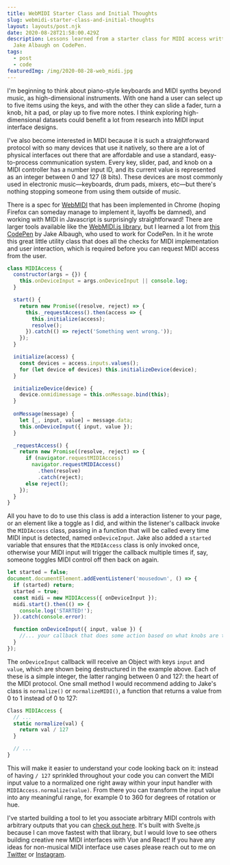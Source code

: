 ```yaml
---
title: WebMIDI Starter Class and Initial Thoughts
slug: webmidi-starter-class-and-initial-thoughts
layout: layouts/post.njk
date: 2020-08-28T21:58:00.429Z
description: Lessons learned from a starter class for MIDI access written by
  Jake Albaugh on CodePen.
tags:
  - post
  - code
featuredImg: /img/2020-08-28-web_midi.jpg
---
```

I'm beginning to think about piano-style keyboards and MIDI synths beyond music, as high-dimensional instruments. With one hand a user can select up to five items using the keys, and with the other they can slide a fader, turn a knob, hit a pad, or play up to five more notes. I think exploring high-dimensional datasets could benefit a lot from research into MIDI input interface designs.

I've also become interested in MIDI because it is such a straightforward protocol with so many devices that use it natively, so there are a lot of physical interfaces out there that are affordable and use a standard, easy-to-process communication system. Every key, slider, pad, and knob on a MIDI controller has a number input ID, and its current value is represented as an integer between 0 and 127 (8 bits). These devices are most commonly used in electronic music—keyboards, drum pads, mixers, etc—but there's nothing stopping someone from using them outside of music.

There is a spec for [WebMIDI](https://www.w3.org/TR/webmidi/) that has been implemented in Chrome (hoping Firefox can someday manage to implement it, layoffs be damned), and working with MIDI in Javascript is surprisingly straightforward! There are larger tools available like the [WebMIDI.js library](https://djipco.github.io/webmidi/latest/classes/WebMidi.html), but I learned a lot from [this CodePen](https://codepen.io/jakealbaugh/pen/LBOjwr) by Jake Albaugh, who used to work for CodePen. In it he wrote this great little utility class that does all the checks for MIDI implementation and user interaction, which is required before you can request MIDI access from the user.

```javascript
class MIDIAccess {
  constructor(args = {}) {
    this.onDeviceInput = args.onDeviceInput || console.log;
  }

  start() {
    return new Promise((resolve, reject) => {
      this._requestAccess().then(access => {
        this.initialize(access);
        resolve();
      }).catch(() => reject('Something went wrong.'));
    });
  }

  initialize(access) {
    const devices = access.inputs.values();
    for (let device of devices) this.initializeDevice(device);
  }

  initializeDevice(device) {
    device.onmidimessage = this.onMessage.bind(this);
  }
  
  onMessage(message) {
    let [_, input, value] = message.data;
    this.onDeviceInput({ input, value });
  }

  _requestAccess() {
    return new Promise((resolve, reject) => {
      if (navigator.requestMIDIAccess)
        navigator.requestMIDIAccess()
          .then(resolve)
          .catch(reject);
      else reject();
    });
  }
}
```

All you have to do to use this class is add a interaction listener to your page, or an element like a toggle as I did, and within the listener's callback invoke the `MIDIAccess` class, passing in a function that will be called every time MIDI input is detected, named `onDeviceInput`. Jake also added a `started` variable that ensures that the `MIDIAccess` class is only invoked once, otherwise your MIDI input will trigger the callback multiple times if, say, someone toggles MIDI control off then back on again.

```javascript
let started = false;
document.documentElement.addEventListener('mousedown', () => {
  if (started) return;
  started = true;
  const midi = new MIDIAccess({ onDeviceInput });
  midi.start().then(() => {
    console.log('STARTED!');
  }).catch(console.error):

  function onDeviceInput({ input, value }) {
    //... your callback that does some action based on what knobs are turned or notes are played
  }
});
```

The `onDeviceInput` callback will receive an Object with keys `input` and `value`, which are shown being destructured in the example above. Each of these is a simple integer, the latter ranging between 0 and 127: the heart of the MIDI protocol. One small method I would recommend adding to Jake's class is `normalize()` or `normalizeMIDI()`, a function that returns a value from 0 to 1 instead of 0 to 127:

```javascript
Class MIDIAccess {
  // ...
  static normalize(val) {
    return val / 127
  }

  // ...
}
```

This will make it easier to understand your code looking back on it: instead of having `/ 127` sprinkled throughout your code you can convert the MIDI input value to a normalized one right away within your input handler with `MIDIAccess.normalize(value)`. From there you can transform the input value into any meaningful range, for example 0 to 360 for degrees of rotation or hue.

I've started building a tool to let you associate arbitrary MIDI controls with arbitrary outputs that you can [check out here](/work/midi-controller). It's built with Svelte.js because I can move fastest with that library, but I would love to see others building creative new MIDI interfaces with Vue and React! If you have any ideas for non-musical MIDI interface use cases please reach out to me on [Twitter](https://twitter.com/frank_noirot) or [Instagram](https://instagram.com/franknoirot).